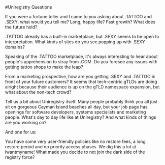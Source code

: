 #Uniregistry Questions

If you were a fortune teller and I came to you asking about .TATTOO and .SEXY, what would you tell me? Long, happy life? Fast growth? What does the future hold?

.TATTOO already has a built-in marketplace, but .SEXY seems to be open to interpretation. What kinds of sites do you see popping up with .SEXY domains?

Speaking of the .TATTOO marketplace, it's always interesting to hear about people's apprehension to stray from .COM. Do you foresee any issues with getting tattoo shops to make the leap?

From a marketing prospective, how are you getting .SEXY and .TATTOO in front of your future customers? It seems that tech-centric gTLDs are doing alright because their audience is up on the gTLD namespace expansion, but what about the non-tech crowd?

Tell us a bit about Uniregistry itself. Many people probably think you all just sit on gorgeous Cayman Island beaches all day, but your job page has openings for software developers, systems specialists and marketing people. What's day to day life like at Uniregistry? And what kinds of things are you working on?

And one for us:

You have some very user-friendly policies like no restore fees, a long restore period and no priority access phases. We dig this a lot at iwantmyname! What made you decide to not join the dark side of the registry force?
